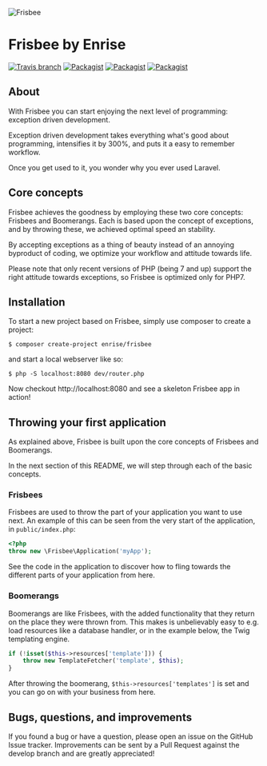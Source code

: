 ![Frisbee](https://i.imgur.com/PZxCsay.png "Frisbee")

# Frisbee by Enrise

[![Travis branch](https://img.shields.io/travis/Enrise/Frisbee/master.svg?style=flat-square)](https://travis-ci.org/Enrise/Frisbee)
[![Packagist](https://img.shields.io/packagist/v/enrise/frisbee.svg?style=flat-square)](https://packagist.org/packages/enrise/frisbee)  [![Packagist](https://img.shields.io/packagist/dm/enrise/frisbee.svg?style=flat-square)](https://packagist.org/packages/enrise/frisbee/stats)
[![Packagist](https://img.shields.io/packagist/l/enrise/frisbee.svg?style=flat-square)](https://github.com/Enrise/Frisbee/blob/master/LICENSE)

## About

With Frisbee you can start enjoying the next level of programming: exception driven development.

Exception driven development takes everything what's good about programming, intensifies it by 300%, and puts it a easy to remember workflow.

Once you get used to it, you wonder why you ever used Laravel.

## Core concepts

Frisbee achieves the goodness by employing these two core concepts: Frisbees and Boomerangs. Each is based upon the concept of exceptions, and by throwing these, we achieved optimal speed an stability.

By accepting exceptions as a thing of beauty instead of an annoying byproduct of coding, we optimize your workflow and attitude towards life.

Please note that only recent versions of PHP (being 7 and up) support the right attitude towards exceptions, so Frisbee is optimized only for PHP7.

## Installation

To start a new project based on Frisbee, simply use composer to create a project:

```
$ composer create-project enrise/frisbee
```

and start a local webserver like so:

```
$ php -S localhost:8080 dev/router.php
```

Now checkout http://localhost:8080 and see a skeleton Frisbee app in action!

## Throwing your first application

As explained above, Frisbee is built upon the core concepts of Frisbees and Boomerangs.

In the next section of this README, we will step through each of the basic concepts.

### Frisbees

Frisbees are used to throw the part of your application you want to use next.
An example of this can be seen from the very start of the application, in `public/index.php`:

```php
<?php
throw new \Frisbee\Application('myApp');
```

See the code in the application to discover how to fling towards the different parts of your application from here.

### Boomerangs

Boomerangs are like Frisbees, with the added functionality that they return on the place they were thrown from. This makes is unbelievably easy to e.g. load resources like a database handler, or in the example below, the Twig templating engine.

```php
if (!isset($this->resources['template'])) {
    throw new TemplateFetcher('template', $this);
}
```

After throwing the boomerang, ``$this->resources['templates']`` is set and you can go on with your business from here.

## Bugs, questions, and improvements

If you found a bug or have a question, please open an issue on the GitHub Issue tracker.
Improvements can be sent by a Pull Request against the develop branch and are greatly appreciated!
